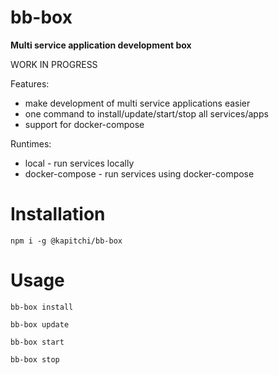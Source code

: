 # bb-box

__Multi service application development box__

WORK IN PROGRESS

Features:

* make development of multi service applications easier
* one command to install/update/start/stop all services/apps
* support for docker-compose

Runtimes:

* local - run services locally
* docker-compose - run services using docker-compose

# Installation

```
npm i -g @kapitchi/bb-box
```

# Usage

```
bb-box install
```

```
bb-box update
```

```
bb-box start
```

```
bb-box stop
```
